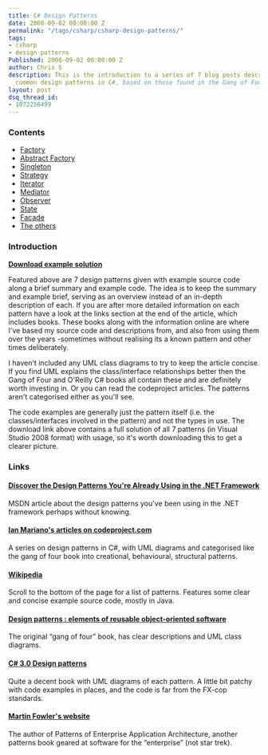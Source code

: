 ```yaml
---
title: C# Design Patterns
date: 2008-09-02 00:00:00 Z
permalink: "/tags/csharp/csharp-design-patterns/"
tags:
- csharp
- design-patterns
Published: 2008-09-02 00:00:00 Z
author: Chris S
description: This is the introduction to a series of 7 blog posts describing and illustrating
  common design patterns in C#, based on those found in the Gang of Four book.
layout: post
dsq_thread_id:
- 1072256499
---
```


### Contents

  * [Factory][1]
  * [Abstract Factory][2]
  * [Singleton][3]
  * [Strategy][4]
  * [Iterator][5]
  * [Mediator][6]
  * [Observer][7]
  * [State][8]
  * [Facade][9]
  * [The others][10]

### Introduction

**[Download example solution][11]**  
<!-- more -->

  
Featured above are 7 design patterns given with example source code along a brief summary and example code. The idea is to keep the summary and example brief, serving as an overview instead of an in-depth description of each. If you are after more detailed information on each pattern have a look at the links section at the end of the article, which includes books. These books along with the information online are where I've based my source code and descriptions from, and also from using them over the years -sometimes without realising its a known pattern and other times deliberately.

I haven't included any UML class diagrams to try to keep the article concise. If you find UML explains the class/interface relationships better then the Gang of Four and O'Reilly C# books all contain these and are definitely worth investing in. Or you can read the codeproject articles. The patterns aren't categorised either as you'll see.

The code examples are generally just the pattern itself (i.e. the classes/interfaces involved in the pattern) and not the types in use. The download link above contains a full solution of all 7 patterns (in Visual Studio 2008 format) with usage, so it's worth downloading this to get a clearer picture.

### Links

#### [Discover the Design Patterns You're Already Using in the .NET Framework][12]

MSDN article about the design patterns you've been using in the .NET framework perhaps without knowing.

#### [Ian Mariano's articles on codeproject.com][13]

A series on design patterns in C#, with UML diagrams and categorised like the gang of four book into creational, behavioural, structural patterns.

#### [Wikipedia][14]

Scroll to the bottom of the page for a list of patterns. Features some clear and concise example source code, mostly in Java.

#### [Design patterns : elements of reusable object-oriented software][15]

The original &#8220;gang of four&#8221; book, has clear descriptions and UML class diagrams.

#### [C# 3.0 Design patterns][16]

Quite a decent book with UML diagrams of each pattern. A little bit patchy with code examples in places, and the code is far from the FX-cop standards.

#### [Martin Fowler's website][17]

The author of Patterns of Enterprise Application Architecture, another patterns book geared at software for the &#8220;enterprise&#8221; (not star trek).

 [1]: /tags/csharp/csharp-design-patterns-the-factory-pattern
 [2]: /tags/csharp/csharp-design-patterns-the-abstract-factory-pattern
 [3]: /tags/csharp/csharp-design-patterns-the-singleton-pattern
 [4]: /tags/csharp/csharp-design-patterns-the-strategy-pattern
 [5]: /tags/csharp/csharp-design-patterns-the-iterator-pattern
 [6]: /tags/csharp/csharp-design-patterns-the-mediator-pattern
 [7]: /tags/csharp/csharp-design-patterns-the-observer-pattern
 [8]: /tags/csharp/csharp-design-patterns-the-state-pattern
 [9]: /tags/csharp/csharp-design-patterns-the-facade-pattern/
 [10]: /tags/csharp/other-design-patterns
 [11]: /assets/2013/02/designpatterns.zip
 [12]: http://msdn.microsoft.com/en-gb/magazine/cc188707.aspx
 [13]: http://www.codeproject.com/script/Articles/MemberArticles.aspx?amid=52003
 [14]: http://en.wikipedia.org/wiki/Design_Patterns
 [15]: http://www.amazon.co.uk/Design-patterns-elements-reusable-object-oriented/dp/0201633612/ref=sr_1_2?ie=UTF8&s=books&qid=1216066920&sr=8-2
 [16]: http://www.amazon.co.uk/3-0-Design-Patterns-Judith-Bishop/dp/059652773X/ref=sr_1_4?ie=UTF8&s=books&qid=1216066920&sr=8-4
 [17]: http://martinfowler.com/articles/writingPatterns.html